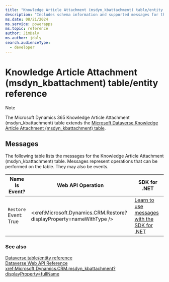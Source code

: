 ```yaml
---
title: "Knowledge Article Attachment (msdyn_kbattachment) table/entity reference (Microsoft Dynamics 365)"
description: "Includes schema information and supported messages for the Knowledge Article Attachment (msdyn_kbattachment) table/entity with Microsoft Dynamics 365."
ms.date: 08/21/2024
ms.service: powerapps
ms.topic: reference
author: JimDaly
ms.author: jdaly
search.audienceType: 
  - developer
---
```


# Knowledge Article Attachment (msdyn_kbattachment) table/entity reference



> [!NOTE]
> The Microsoft Dynamics 365 Knowledge Article Attachment (msdyn_kbattachment) table extends the [Microsoft Dataverse Knowledge Article Attachment (msdyn_kbattachment) table](/power-apps/developer/data-platform/reference/entities/msdyn_kbattachment).


## Messages

The following table lists the messages for the Knowledge Article Attachment (msdyn_kbattachment) table.
Messages represent operations that can be performed on the table. They may also be events.

| Name <br />Is Event? |Web API Operation |SDK for .NET |
| ---- | ----- |----- |
| `Restore`<br />Event: True |<xref:Microsoft.Dynamics.CRM.Restore?displayProperty=nameWithType /> |[Learn to use messages with the SDK for .NET](/power-apps/developer/data-platform/org-service/use-messages)|





### See also

[Dataverse table/entity reference](../about-entity-reference.md)  
[Dataverse Web API Reference](/power-apps/developer/data-platform/webapi/reference/about)   
<xref:Microsoft.Dynamics.CRM.msdyn_kbattachment?displayProperty=fullName>
